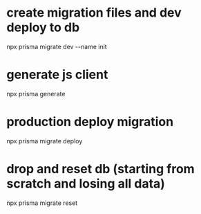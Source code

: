 # create migration files and dev deploy to db

npx prisma migrate dev --name init

# generate js client

npx prisma generate

# production deploy migration

npx prisma migrate deploy

# drop and reset db (starting from scratch and losing all data)

npx prisma migrate reset
